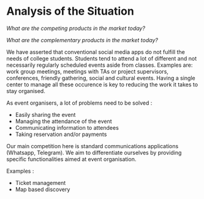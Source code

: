 # Analysis of the Situation

*What are the competing products in the market today?*

*What are the complementary products in the market today?*

We have asserted that conventional social media apps do not fulfill the needs of college students.
Students tend to attend a lot of different and not necessarily regularly scheduled events aside from classes. Examples are: work group meetings, meetings with TAs or project supervisors, conferences, friendly gathering, social and cultural events.
Having a single center to manage all these occurence is key to reducing the work it takes to stay organised.

As event organisers, a lot of problems need to be solved :
- Easily sharing the event 
- Managing the attendance of the event
- Communicating information to attendees
- Taking reservation and/or payments

Our main competition here is standard communications applications (Whatsapp, Telegram). We aim to differentiate ourselves by providing specific functionalities aimed at event organisation. 

Examples :
- Ticket management
- Map based discovery
